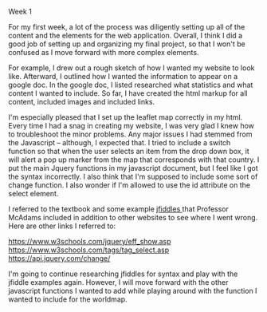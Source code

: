 Week 1

For my first week, a lot of the process was diligently setting up all of the content and the elements for the web application. Overall, I think I did a good job of setting up and organizing my final project, so that I won't be confused as I move forward with more complex elements.

For example, I drew out a rough sketch of how I wanted my website to look like. Afterward, I outlined how I wanted the information to appear on a google doc. In the google doc, I listed researched what statistics and what content I wanted to include. So far, I have created the html markup for all content, included images and included links.

I'm especially pleased that I set up the leaflet map correctly in my html. Every time I had a snag in creating my website, I was very glad I knew how to troubleshoot the minor problems. Any major issues I had stemmed from the Javascript – although, I expected that. I tried to include a switch function so that when the user selects an item from the drop down box, it will alert a pop up marker from the map that corresponds with that country. I put the main Jquery functions in my javascript document, but I feel like I got the syntax incorrectly. I also think that I'm supposed to include some sort of change function. I also wonder if I'm allowed to use the id attribute on the select element.

I referred to the textbook and some example <a href="http://jsfiddle.net/macloo/Lvs6y8jp/"> jfiddles </a> that Professor McAdams included in addition to other websites to see where I went wrong. Here are other links I referred to:

https://www.w3schools.com/jquery/eff_show.asp
https://www.w3schools.com/tags/tag_select.asp
https://api.jquery.com/change/


I'm going to continue researching jfiddles for syntax and play with the jfiddle examples again. However, I will move forward with the other javascript functions I wanted to add while playing around with the function I wanted to include for the worldmap. 
 >
